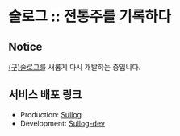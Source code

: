 # 술로그 :: 전통주를 기록하다

## Notice
[(구)술로그](https://github.com/wit-kr/sullog_web)를 새롭게 다시 개발하는 중입니다.

## 서비스 배포 링크
- Production: [Sullog](https://sullog-client.vercel.app/)
- Development: [Sullog-dev](https://sullog-dev.vercel.app/)
